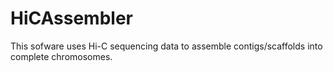 # HiCAssembler

This sofware uses Hi-C sequencing data to assemble contigs/scaffolds into complete chromosomes.

